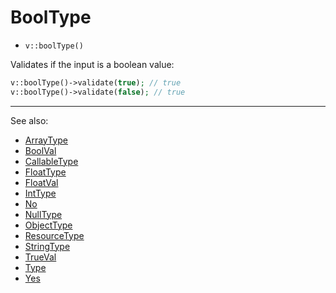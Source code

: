 # BoolType

- `v::boolType()`

Validates if the input is a boolean value:

```php
v::boolType()->validate(true); // true
v::boolType()->validate(false); // true
```

***
See also:

  * [ArrayType](ArrayType.md)
  * [BoolVal](BoolVal.md)
  * [CallableType](CallableType.md)
  * [FloatType](FloatType.md)
  * [FloatVal](FloatVal.md)
  * [IntType](IntType.md)
  * [No](No.md)
  * [NullType](NullType.md)
  * [ObjectType](ObjectType.md)
  * [ResourceType](ResourceType.md)
  * [StringType](StringType.md)
  * [TrueVal](TrueVal.md)
  * [Type](Type.md)
  * [Yes](Yes.md)
